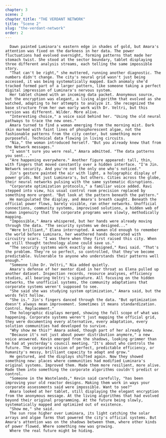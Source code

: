 ```yaml
---
chapter: 3
scene: 2
chapter_title: "THE VERDANT NETWORK"
title: "Scene 2"
slug: "the-verdant-network"
order: 2
---
```


      Dawn painted Luminara's eastern edge in shades of gold, but Amara's attention was fixed on the darkness in her data. The power fluctuations had evolved overnight, forming patterns that made her stomach twist. She stood at the sector boundary, tablet displaying three different analysis streams, each telling the same impossible story.
      "That can't be right," she muttered, running another diagnostic. The numbers didn't change. The city's neural grid wasn't just being accessed, it was being systematically mapped. Each anomaly she'd tracked formed part of a larger pattern, like someone taking a perfect digital impression of Luminara's nervous system.
      Her tablet chimed with an incoming data packet. Anonymous source, but the encryption was elegant, a living algorithm that evolved as she watched, adapting to her attempts to analyze it. She recognized the base structure from her own early work with Dr. Veltri, but this version was different. Wilder. More alive.
      "Interesting choice," a voice said behind her. "Using the old neural pathways to trace the new ones."
      Amara turned to find a woman emerging from the morning mist. Dark skin marked with faint lines of phosphorescent algae, not the fashionable patterns from the city center, but something more purposeful. Technical data flowing in living circuits.
      "Nia," the woman introduced herself. "But you already knew that from the Network messages."
      "I wasn't sure you were real," Amara admitted. "The data patterns you sent..."
      "Are happening everywhere." Another figure appeared: tall, thin, with fingers that moved constantly over a hidden interface. "I'm Jin. Network security. And you're not the only one who's noticed."
      Jin's gesture painted the air with light, a holographic display of power grids. Not just Luminara's, but others. Cities across the globe, their neural networks pulsing with the same systematic disruptions.
      "Corporate optimization protocols," a familiar voice added. Ravi stepped into view, his usual control room precision replaced by something more urgent. "But look at the pattern beneath the pattern."
      He manipulated the display, and Amara's breath caught. Beneath the official power flows, barely visible, ran other networks. Unofficial connections, community systems, improvised solutions, a hidden web of human ingenuity that the corporate programs were slowly, methodically mapping.
      "Impossible," Amara whispered, but her hands were already moving through the data. "The security systems we designed..."
      "Were brilliant," Elana interrupted. A woman old enough to remember the world before Luminara, her weathered hands decorated with circuitry scars. "I was there when they first raised this city. When we still thought technology alone could save us."
      "The security systems work exactly as designed," Ravi said. "That's the problem. They're so perfect, so controlled, that they've become predictable. Vulnerable to anyone who understands their patterns well enough."
      "Someone like Dr. Veltri," Nia added quietly.
      Amara's defense of her mentor died in her throat as Elena pulled up another dataset. Inspection records, resource analyses, efficiency studies, all bearing Veltri's signature. All focusing on the hidden networks, the unofficial systems, the community adaptations that corporate systems weren't supposed to see.
      "She said she was studying system optimization," Amara said, but the words felt hollow.
      "She is." Jin's fingers danced through the data. "But optimization doesn't always mean improvement. Sometimes it means standardization. Control. Replacement."
      The holographic displays merged, showing the full scope of what was happening. Corporate systems weren't just mapping the official grid, they were documenting every alternative, every adaptation, every solution communities had developed to survive.
      "Why show me this?" Amara asked, though part of her already knew.
      "Because it's not just about power distribution anymore," a new voice answered. Kevin emerged from the shadows, looking grimmer than he had at yesterday's council meeting. "It's about who controls the future. The corporate vision of perfect, predictable efficiency, or humanity's messy, brilliant capacity to adapt and grow."
      He gestured, and the displays shifted again. Now they showed something new: places where communities had modified Luminara's original systems. Improved them. Made them more resilient, more alive. Made them into something the corporate algorithms couldn't predict or control.
      "Someone in the Wastelands," Kevin said carefully, "has been improving your old reactor designs. Making them work in ways your corporate assessments said were impossible. Want to see?"
      Amara looked at her tablet, still displaying the elegant encryption from the anonymous message. At the living algorithms that had evolved beyond their original programming. At the future being slowly, systematically mapped and optimized out of existence.
      "Show me," she said.
      The sun rose higher over Luminara, its light catching the solar arrays and algae farms that powered the city's official systems. But Amara's attention was on the shadows between them, where other kinds of power flowed. Where something new was growing.
      Where the real future might be hiding.
